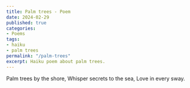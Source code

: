 ```yaml
---
title: Palm trees - Poem
date: 2024-02-29
published: true
categories:
- Poems
tags:
- haiku
- palm trees
permalink: "/palm-trees"
excerpt: Haiku poem about palm trees.
---
```

Palm trees by the shore,
Whisper secrets to the sea,
Love in every sway.